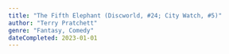 ```yaml
---
title: "The Fifth Elephant (Discworld, #24; City Watch, #5)"
author: "Terry Pratchett"
genre: "Fantasy, Comedy"
dateCompleted: 2023-01-01
---
```


